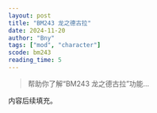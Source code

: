 ```yaml
---
layout: post
title: "BM243 龙之德古拉"
date: 2024-11-20
author: "Bny"
tags: ["mod", "character"]
scode: bm243
reading_time: 5
---
```


> 帮助你了解“BM243 龙之德古拉”功能...

内容后续填充。
